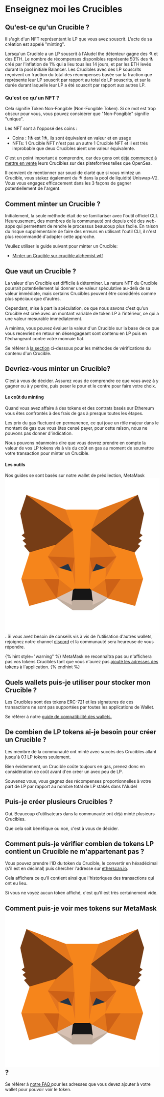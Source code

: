 # Enseignez moi les Crucibles

## Qu'est-ce qu'un Crucible ?

Il s'agit d'un NFT représentant le LP que vous avez souscrit. L'acte de sa création est appelé "minting".

Lorsqu'un Crucible a un LP souscrit à l'Aludel the détenteur gagne des ⚗️ et des ETH. Le nombre de récompenses disponibles représente 50% des ⚗️ créé par l'inflation de 1% qui a lieu tous les 14 jours, et par les ETH levés durant la pool initiale Balancer. Les Crucibles avec des LP souscrits reçoivent un fraction du total des récompenses basée sur la fraction que représente leur LP souscrit par rapport au total de LP souscrits, et sur la durée durant laquelle leur LP a été souscrit par rapport aux autres LP.

### Qu'est ce qu'un NFT ?

Cela signifie Token Non-Fongible \(Non-Fungible Token\). Si ce mot est trop obscur pour vous, vous pouvez considérer que "Non-Fongible" signifie "unique".

Les NFT sont à l'opposé des coins :

* Coins : 1⚗️ est 1⚗️, ils sont équivalent en valeur et en usage
* NFTs: 1 Crucible NFT n'est pas un autre 1 Crucible NFT et il est très improbable que deux Crucibles aient une valeur équivalente.

C'est un point important à comprendre, car des gens ont [déjà commencé à mettre en vente](https://opensea.io/assets/0x54e0395cfb4f39bef66dbcd5bd93cca4e9273d56/620479970925497750675476517677400441094103376596) leurs Crucibles sur des plateformes telles que OpenSea.

Il convient de mentionner par souci de clarté que si vous mintez un Crucible, vous stakez également du ⚗️ dans la pool de liquidité Uniswap-V2. Vous vous engagez efficacement dans les 3 façons de gagner potentiellement de l'argent.

## Comment minter un Crucible ?

Initialement, la seule méthode était de se familiariser avec l'outil officiel CLI. Heureusement, des membres de la communauté ont depuis créé des web-apps qui permettent de rendre le processus beaucoup plus facile. En raison du risque supplémentaire de faire des erreurs en utilisant l'outil CLI, il n'est plus recommandé d'adopter cette approche.

Veuilez utiliser le guide suivant pour minter un Crucible:

* [Minter un Crucible sur crucible.alchemist.wtf](guides-crucible.alchemist.wtf/)

## Que vaut un Crucible ?

La valeur d'un Crucible est difficile à déterminer. La nature NFT du Crucible pourrait potentiellement lui donner une valeur spéculative au-delà de sa valeur immédiate, mais certains Crucibles peuvent être considérés comme plus spéciaux que d'autres.

Cependant, mise à part la spéculation, ce que nous savons c'est qu'un Crucible est créé avec un montant variable de token LP à l'intérieur, ce qui a une valeur mesurable immédiatement.

A minima, vous pouvez évaluer la valeur d'un Crucible sur la base de ce que vous recevriez en retour en désengageant sont contenu en LP puis en l'échangeant contre votre monnaie fiat.

Se référer à [la section](teach-me-about-crucibles.md#how-can-i-check-how-many-lp-tokens-someone-elses-crucible-is-worth) ci-dessous pour les méthodes de vérifications du contenu d'un Crucible.

## Devriez-vous minter un Crucible?

C'est à vous de décider. Assurez vous de comprendre ce que vous avez à y gagner ou à y perdre, puis peser le pour et le contre pour faire votre choix.

#### Le coût du minting

Quand vous avez affaire à des tokens et des contrats basés sur Ethereum vous êtes confrontés à des frais de gas à presque toutes les étapes.

Les prix du gas fluctuent en permanence, ce qui joue un rôle majeur dans le montant de gas que vous êtes censé payer, pour cette raison, nous ne pouvons pas donner d'indication.

Nous pouvons néanmoins dire que vous devrez prendre en compte la valeur de vos LP tokens vis à vis du coût en gas au moment de soumettre votre transaction pour minter un Crucible.

#### Les outils

Nos guides se sont basés sur notre wallet de prédilection, MetaMask ![](../.gitbook/assets/metamask-fox.svg). Si vous avez besoin de conseils vis à vis de l'utilisation d'autres wallets, rejoignez notre channel [discord](http://discord.alchemist.wtf) et la communauté sera heureuse de vous répondre.

{% hint style="warning" %}
MetaMask ne reconnaîtra pas ou n'affichera pas vos tokens Crucibles tant que vous n'aurez pas [ajouté les adresses des tokens](faq.md#why-cant-i-see-my-mist-in-my-wallet) à l'application. 
{% endhint %}

## Quels wallets puis-je utiliser pour stocker mon Crucible ?

Les Crucibles sont des tokens ERC-721 et les signatures de ces transactions ne sont pas supportées par toutes les applications de Wallet.

Se référer à notre [guide de compatibilité des wallets.](wallet-compatibility.md)

##  De combien de LP tokens ai-je besoin pour créer un Crucible ?

Les membre de la communauté ont minté avec succès des Crucibles allant jusqu'à 0.1 LP tokens seulement.

Bien évidemment, un Crucible coûte toujours en gas, prenez donc en considération ce coût avant d'en créer un avec peu de LP.

Souvenez vous, vous gagnez des récompenses proportionnelles à votre part de LP par rapport au nombre total de LP stakés dans l'Aludel

## Puis-je créer plusieurs Crucibles ?

Oui. Beaucoup d'utilisateurs dans la communauté ont déjà minté plusieurs Crucibles.

Que cela soit bénéfique ou non, c'est à vous de décider.

## Comment puis-je vérifier combien de tokens LP contient un Crucible ne m'appartenant pas ?

Vous pouvez prendre l'ID du token du Crucible, le convertir en héxadécimal \(s'il est en décimal\) puis chercher l'adresse sur [etherscan.io](https://etherscan.io).

Cela affichera ce qu'il contient ainsi que l'historiques des transactions qui ont eu lieu.

Si vous ne voyez aucun token affiché, c'est qu'il est très certainement vide.

## Comment puis-je voir mes tokens sur MetaMask ![](../.gitbook/assets/metamask-fox.svg) ?

Se référer à [notre FAQ ](faq.md#why-cant-i-see-my-mist-in-my-wallet)pour les adresses que vous devez ajouter à votre wallet pour pouvoir voir le token.

